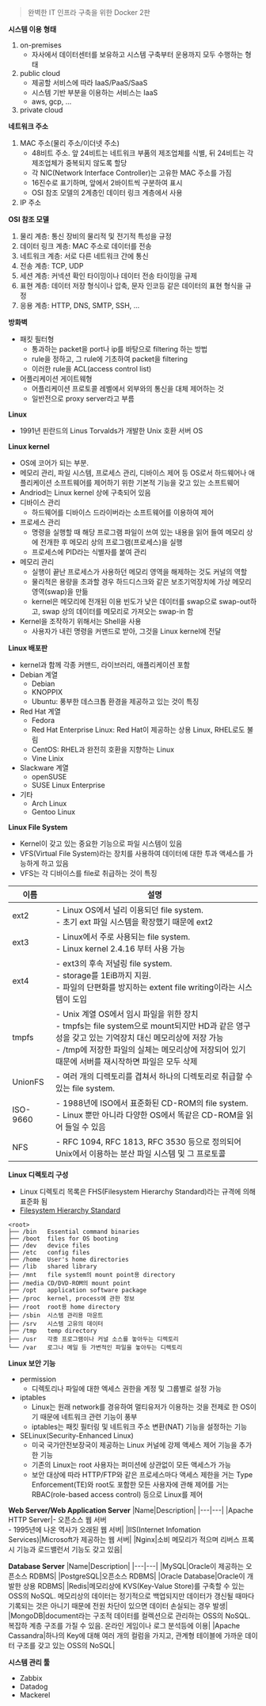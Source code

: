 > 완벽한 IT 인프라 구축을 위한 Docker 2판

**시스템 이용 형태**
1. on-premises
    - 자사에서 데이터센터를 보유하고 시스템 구축부터 운용까지 모두 수행하는 형태
2. public cloud
    - 제공할 서비스에 따라 IaaS/PaaS/SaaS
    - 시스템 기반 부분을 이용하는 서비스는 IaaS
    - aws, gcp, ...
3. private cloud

**네트워크 주소**
1. MAC 주소(물리 주소/이더넷 주소)
    - 48비트 주소. 앞 24비트는 네트워크 부품의 제조업체를 식별, 뒤 24비트는 각 제조업체가 중복되지 않도록 할당
    - 각 NIC(Network Interface Controller)는 고유한 MAC 주소를 가짐
    - 16진수로 표기하며, 앞에서 2바이트씩 구분하여 표시
    - OSI 참조 모델의 2계층인 데이터 링크 계층에서 사용
2. IP 주소

**OSI 참조 모델**
1. 물리 계층: 통신 장비의 물리적 및 전기적 특성을 규정
2. 데이터 링크 계층: MAC 주소로 데이터를 전송
3. 네트워크 계층: 서로 다른 네트워크 간에 통신
4. 전송 계층: TCP, UDP
5. 세션 계층: 커넥션 확인 타이밍이나 데이터 전송 타이밍을 규제
6. 표현 계층: 데이터 저장 형식이나 압축, 문자 인코등 같은 데이터의 표현 형식을 규정
7. 응용 계층: HTTP, DNS, SMTP, SSH, ...

**방화벽**
- 패킷 필터형
    - 통과하는 packet을 port나 ip를 바탕으로 filtering 하는 방법
    - rule을 정하고, 그 rule에 기초하여 packet을 filtering
    - 이러한 rule을 ACL(access control list)
- 어플리케이션 게이트웨형
    - 어플리케이션 프로토콜 레벨에서 외부와의 통신을 대체 제어하는 것
    - 일반전으로 proxy server라고 부름
    
**Linux**
- 1991년 핀란드의 Linus Torvalds가 개발한 Unix 호환 서버 OS

**Linux kernel**
- OS에 코어가 되는 부분.
- 메모리 관리, 파일 시스템, 프로세스 관리, 디바이스 제어 등 OS로서 하드웨어나 애플리케이션 소프트웨어를 제어하기 위한 기본적 기능을 갖고 있는 소프트웨어
- Andriod는 Linux kernel 상에 구축되어 있음
- 디바이스 관리
    - 하드웨어를 디바이스 드라이버라는 소프트웨어를 이용하여 제어
- 프로세스 관리
    - 명령을 실행할 때 해당 프로그램 파일이 쓰여 있는 내용을 읽어 들여 메모리 상에 전개한 후 메모리 상의 프로그램(프로세스)을 실행
    - 프로세스에 PID라는 식별자를 붙여 관리
- 메모리 관리
    - 실행이 끝난 프로세스가 사용하던 메모리 영역을 해제하는 것도 커널의 역할
    - 물리적은 용량을 초과할 경우 하드디스크와 같은 보조기억장치에 가상 메모리 영역(swap)을 만듦
    - kernel은 메모리에 전개된 이용 빈도가 낮은 데이터를 swap으로 swap-out하고, swap 상의 데이터를 메모리로 가져오는 swap-in 함
- Kernel을 조작하기 위해서는 Shell을 사용
    - 사용자가 내린 명령을 커맨드로 받아, 그것을 Linux kernel에 전달

**Linux 배포판**
- kernel과 함께 각종 커맨드, 라이브러리, 애플리케이션 포함
- Debian 계열
    - Debian
    - KNOPPIX
    - Ubuntu: 풍부한 데스크톱 환경을 제공하고 있는 것이 특징
- Red Hat 계열
    - Fedora
    - Red Hat Enterprise Linux: Red Hat이 제공하는 상용 Linux, RHEL로도 불림
    - CentOS: RHEL과 완전히 호환을 지향하는 Linux
    - Vine Linix
- Slackware 계열
    - openSUSE
    - SUSE Linux Enterprise
- 기타
    - Arch Linux
    - Gentoo Linux
    
**Linux File System**
- Kernel이 갖고 있는 중요한 기능으로 파일 시스템이 있음
- VFS(Virtual File System)라는 장치를 사용하여 데이터에 대한 투과 액세스를 가능하게 하고 있음
- VFS는 각 디바이스를 file로 취급하는 것이 특징

|이름|설명|
|---|---|
|ext2|- Linux OS에서 널리 이용되던 file system.<br/>- 초기 ext 파일 시스템을 확장했기 때문에 ext2|
|ext3|- Linux에서 주로 사용되는 file system.<br/>- Linux kernel 2.4.16 부터 사용 가능|
|ext4|- ext3의 후속 저널링 file system.<br/>- storage를 1EiB까지 지원.<br/>- 파일의 단편화를 방지하는 extent file writing이라는 시스템이 도입|
|tmpfs|- Unix 계열 OS에서 임시 파일을 위한 장치<br/>- tmpfs는 file system으로 mount되지만 HD과 같은 영구성을 갖고 있는 기억장치 대신 메모리상에 저장 가능<br/>- /tmp에 저장한 파일의 실체는 메모리상에 저장되어 있기 때문에 서버를 재시작하면 파일은 모두 삭제|
|UnionFS|- 여러 개의 디렉토리를 겹쳐서 하나의 디렉토리로 취급할 수 있는 file system.|
|ISO-9660|- 1988년에 ISO에서 표준화된 CD-ROM의 file system.<br/>- Linux 뿐만 아니라 다양한 OS에서 똑같은 CD-ROM을 읽어 들일 수 있음|
|NFS|- RFC 1094, RFC 1813, RFC 3530 등으로 정의되어 Unix에서 이용하는 분산 파일 시스템 및 그 프로토콜|

**Linux 디렉토리 구성**
- Linux 디렉토리 목록은 FHS(Filesystem Hierarchy Standard)라는 규격에 의해 표준화 됨
- [Filesystem Hierarchy Standard](https://en.wikipedia.org/wiki/Filesystem_Hierarchy_Standard)
```
<root>
├── /bin   Essential command binaries
├── /boot  files for OS booting
├── /dev   device files
├── /etc   config files
├── /home  User's home directories
├── /lib   shared library
├── /mnt   file system의 mount point용 directory
├── /media CD/DVD-ROM의 mount point
├── /opt   application software package
├── /proc  kernel, process에 관한 정보
├── /root  root용 home directory
├── /sbin  시스템 관리용 마운트
├── /srv   시스템 고유의 데이터
├── /tmp   temp directory
├── /usr   각종 프로그램이나 커널 소스를 놓아두는 디렉토리
└── /var   로그나 메일 등 가변적인 파일을 놓아두는 디렉토리
```

**Linux 보안 기능**
- permission
    - 디렉토리나 파일에 대한 엑세스 권한을 계정 및 그룹별로 설정 가능
- iptables
    - Linux는 원래 network를 경유하여 멀티유저가 이용하는 것을 전제로 한 OS이기 때문에 네트워크 관련 기능이 풍부
    - iptables는 패킷 필터링 및 네트워크 주소 변환(NAT) 기능을 설정하는 기능
- SELinux(Security-Enhanced Linux)
    - 미국 국가안전보장국이 제공하는 Linux 커널에 강제 액세스 제어 기능을 추가한 기능
    - 기존의 Linux는 root 사용자는 퍼미션에 상관없이 모든 액세스가 가능
    - 보안 대상에 따라 HTTP/FTP와 같은 프로세스마다 액세스 제한을 거는 Type Enforcement(TE)와 root도 포함한 모든 사용자에 관해 제어를 거는 RBAC(role-based access control) 등으로 Linux를 제어

**Web Server/Web Application Server**
|Name|Description|
|---|---|
|Apache HTTP Server|- 오픈소스 웹 서버<br/>- 1995년에 나온 역사가 오래된 웹 서버|
|IIS(Internet Infomation Services)|Microsoft가 제공하는 웹 서버|
|Nginx|소비 메모리가 적으며 리버스 프록시 기능과 로드밸런서 기능도 갖고 있음|

**Database Server**
|Name|Description|
|---|---|
|MySQL|Oracle이 제공하는 오픈소스 RDBMS|
|PostgreSQL|오픈소스 RDBMS|
|Oracle Database|Oracle이 개발한 상용 RDBMS|
|Redis|메모리상에 KVS(Key-Value Store)를 구축할 수 있는 OSS의 NoSQL. 메모리상의 데이터는 정기적으로 백업되지만 데이터가 갱신될 때마다 기록되는 것은 아니기 때문에 전원 차단이 있으면 데이터 손실되는 경우 발생|
|MongoDB|document라는 구조적 데이터를 컬렉션으로 관리하는 OSS의 NoSQL. 복잡하 계층 구조를 가질 수 있음. 온라인 게임이나 로그 분석등에 이용|
|Apache Cassandra|하나의 Key에 대해 여러 개의 컬럼을 가지고, 관계형 테이블에 가까운 데이터 구조를 갖고 있는 OSS의 NoSQL|

**시스템 관리 툴**
- Zabbix
- Datadog
- Mackerel
